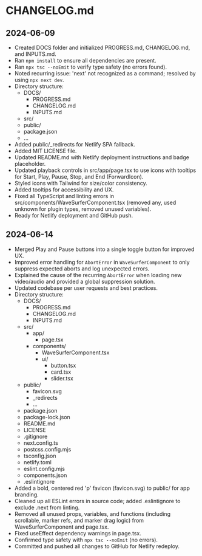 # CHANGELOG.md

## 2024-06-09
- Created DOCS folder and initialized PROGRESS.md, CHANGELOG.md, and INPUTS.md.
- Ran `npm install` to ensure all dependencies are present.
- Ran `npx tsc --noEmit` to verify type safety (no errors found).
- Noted recurring issue: 'next' not recognized as a command; resolved by using `npx next dev`.
- Directory structure:
  - DOCS/
    - PROGRESS.md
    - CHANGELOG.md
    - INPUTS.md
  - src/
  - public/
  - package.json
  - ...
- Added public/_redirects for Netlify SPA fallback.
- Added MIT LICENSE file.
- Updated README.md with Netlify deployment instructions and badge placeholder.
- Updated playback controls in src/app/page.tsx to use icons with tooltips for Start, Play, Pause, Stop, and End (ForwardIcon).
- Styled icons with Tailwind for size/color consistency.
- Added tooltips for accessibility and UX.
- Fixed all TypeScript and linting errors in src/components/WaveSurferComponent.tsx (removed any, used unknown for plugin types, removed unused variables).
- Ready for Netlify deployment and GitHub push.

## 2024-06-14
- Merged Play and Pause buttons into a single toggle button for improved UX.
- Improved error handling for `AbortError` in `WaveSurferComponent` to only suppress expected aborts and log unexpected errors.
- Explained the cause of the recurring `AbortError` when loading new video/audio and provided a global suppression solution.
- Updated codebase per user requests and best practices.
- Directory structure:
  - DOCS/
    - PROGRESS.md
    - CHANGELOG.md
    - INPUTS.md
  - src/
    - app/
      - page.tsx
    - components/
      - WaveSurferComponent.tsx
      - ui/
        - button.tsx
        - card.tsx
        - slider.tsx
  - public/
    - favicon.svg
    - _redirects
    - ...
  - package.json
  - package-lock.json
  - README.md
  - LICENSE
  - .gitignore
  - next.config.ts
  - postcss.config.mjs
  - tsconfig.json
  - netlify.toml
  - eslint.config.mjs
  - components.json
  - .eslintignore
- Added a bold, centered red 'p' favicon (favicon.svg) to public/ for app branding.
- Cleaned up all ESLint errors in source code; added .eslintignore to exclude .next from linting.
- Removed all unused props, variables, and functions (including scrollable, marker refs, and marker drag logic) from WaveSurferComponent and page.tsx.
- Fixed useEffect dependency warnings in page.tsx.
- Confirmed type safety with `npx tsc --noEmit` (no errors).
- Committed and pushed all changes to GitHub for Netlify redeploy. 